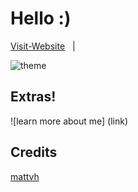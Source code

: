 #  Hello :)

[Visit-Website](https://bhavesh-koirala.github.io/) &nbsp; | &nbsp; 

![theme](Readme_intro/one-piece-ace.gif)

## Extras!

![learn more about me] (link)

## Credits

[mattvh](https://github.com/mattvh/jekyllthemes.git) &nbsp; &nbsp;

